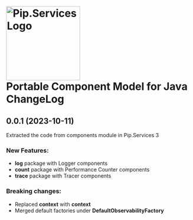 # <img src="https://uploads-ssl.webflow.com/5ea5d3315186cf5ec60c3ee4/5edf1c94ce4c859f2b188094_logo.svg" alt="Pip.Services Logo" width="200"> <br/> Portable Component Model for Java ChangeLog

## <a name="0.0.1"></a> 0.0.1 (2023-10-11) 
Extracted the code from components module in Pip.Services 3

### New Features:
* **log** package with Logger components
* **count** package with Performance Counter components
* **trace** package with Tracer components

### Breaking changes:
* Replaced **context** with **context**
* Merged default factories under **DefaultObservabilityFactory**